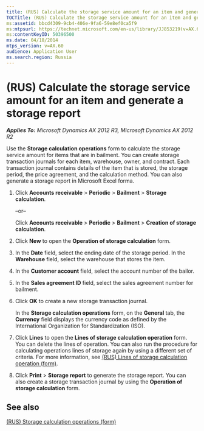 ```yaml
---
title: (RUS) Calculate the storage service amount for an item and generate a storage report
TOCTitle: (RUS) Calculate the storage service amount for an item and generate a storage report
ms:assetid: bbcd4309-9cb4-406e-9fa6-59e8ef0ca5f9
ms:mtpsurl: https://technet.microsoft.com/en-us/library/JJ853219(v=AX.60)
ms:contentKeyID: 50396500
ms.date: 04/18/2014
mtps_version: v=AX.60
audience: Application User
ms.search.region: Russia
---
```


# (RUS) Calculate the storage service amount for an item and generate a storage report 


_**Applies To:** Microsoft Dynamics AX 2012 R3, Microsoft Dynamics AX 2012 R2_

Use the **Storage calculation operations** form to calculate the storage service amount for items that are in bailment. You can create storage transaction journals for each item, warehouse, owner, and contract. Each transaction journal contains details of the item that is stored, the storage period, the price agreement, and the calculation method. You can also generate a storage report in Microsoft Excel forma.

1.  Click **Accounts receivable** \> **Periodic** \> **Bailment** \> **Storage calculation**.
    
    –or–
    
    Click **Accounts receivable** \> **Periodic** \> **Bailment** \> **Creation of storage calculation**.

2.  Click **New** to open the **Operation of storage calculation** form.

3.  In the **Date** field, select the ending date of the storage period. In the **Warehouse** field, select the warehouse that stores the item.

4.  In the **Customer account** field, select the account number of the bailor.

5.  In the **Sales agreement ID** field, select the sales agreement number for bailment.

6.  Click **OK** to create a new storage transaction journal.
    
    In the **Storage calculation operations** form, on the **General** tab, the **Currency** field displays the currency code as defined by the International Organization for Standardization (ISO).

7.  Click **Lines** to open the **Lines of storage calculation operation** form. You can delete the lines of operation. You can also run the procedure for calculating operations lines of storage again by using a different set of criteria. For more information, see [(RUS) Lines of storage calculation operation (form)](https://technet.microsoft.com/en-us/library/jj856119\(v=ax.60\)).

8.  Click **Print** \> **Storage report** to generate the storage report. You can also create a storage transaction journal by using the **Operation of storage calculation** form.

## See also

[(RUS) Storage calculation operations (form)](https://technet.microsoft.com/en-us/library/jj678512\(v=ax.60\))

  


